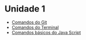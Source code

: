 # Unidade 1

  - [Comandos do Git](./Unidade-1/00_comandos_do_git.md/) 
  - [Comandos do Terminal](./Unidade-1/00_comandos_do_terminal.md/) 
  - [Comandos básicos do Java Script](./Unidade-1/01_comandos_basico_JavaScript.md/) 